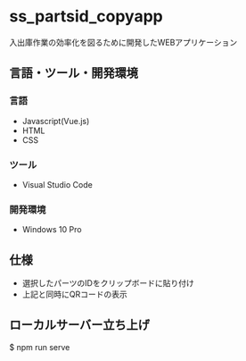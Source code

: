 # ss_partsid_copyapp
入出庫作業の効率化を図るために開発したWEBアプリケーション

## 言語・ツール・開発環境
### 言語
- Javascript(Vue.js)
- HTML
- CSS

### ツール
- Visual Studio Code

### 開発環境
- Windows 10 Pro

## 仕様
- 選択したパーツのIDをクリップボードに貼り付け
- 上記と同時にQRコードの表示

## ローカルサーバー立ち上げ
$ npm run serve
